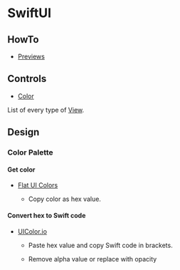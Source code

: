 # SwiftUI

## HowTo
*   [Previews](HowTo/Previews/README.md)

## Controls
*   [Color](Controls/Color/README.md)

List of every type of [View](https://developer.apple.com/documentation/swiftui/view).

## Design
### Color Palette
#### Get color
*   [Flat UI Colors](https://flatuicolors.com)

    *   Copy color as hex value.
    
#### Convert hex to Swift code
*   [UIColor.io](https://www.uicolor.io)
    
    *   Paste hex value and copy Swift code in brackets. 

    *   Remove alpha value or replace with opacity   
